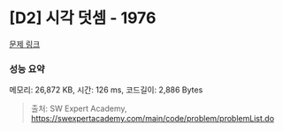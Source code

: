 # [D2] 시각 덧셈 - 1976 

[문제 링크](https://swexpertacademy.com/main/code/problem/problemDetail.do?contestProbId=AV5PttaaAZIDFAUq) 

### 성능 요약

메모리: 26,872 KB, 시간: 126 ms, 코드길이: 2,886 Bytes



> 출처: SW Expert Academy, https://swexpertacademy.com/main/code/problem/problemList.do